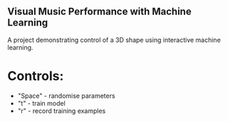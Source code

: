 ## Visual Music Performance with Machine Learning ##

A project demonstrating control of a 3D shape using interactive machine learning.

# Controls:

  - "Space" - randomise parameters
  - "t" - train model
  - "r" - record training examples
